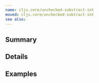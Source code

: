 ```yaml
---
name: cljs.core/unchecked-substract-int
moved: cljs.core/unchecked-subtract-int
see also:
---
```


## Summary

## Details

## Examples
